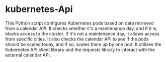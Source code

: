 # kubernetes-Api

This Python script configures Kubernetes pods based on data retrieved from a calendar API. It checks whether it's a maintenance day, and if it is, blocks access to the cluster. If it's not a maintenance day, it allows access from specific cities. It also checks the calendar API to see if the pods should be scaled today, and if so, scales them up by one pod. It utilizes the Kubernetes API client library and the requests library to interact with the external calendar API.

